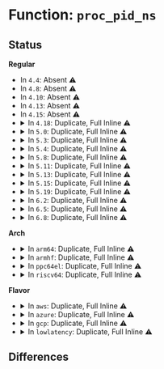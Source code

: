 # Function: <code>proc_pid_ns</code>

## Status
<b>Regular</b>
<ul>
<li>
In <code>4.4</code>: Absent ⚠️
</li>
<li>
In <code>4.8</code>: Absent ⚠️
</li>
<li>
In <code>4.10</code>: Absent ⚠️
</li>
<li>
In <code>4.13</code>: Absent ⚠️
</li>
<li>
In <code>4.15</code>: Absent ⚠️
</li>
<li>
<details>
<summary>In <code>4.18</code>: Duplicate, Full Inline ⚠️</summary>

**Collision:** Static Duplication

**Inline:** Full

**Transformation:** False

**Instances:**

```
In fs/proc/base.c (ffffffff8131f66e)
Location: include/linux/proc_fs.h:132
Inline: True
Inline callers:
  - fs/proc/base.c:proc_task_readdir
  - fs/proc/base.c:proc_pid_readdir
  - fs/proc/base.c:proc_timers_open
  - fs/proc/base.c:pid_getattr
  - fs/proc/base.c:sched_show
  - fs/proc/base.c:proc_single_show
  - fs/proc/base.c:proc_pid_permission
```
```
In fs/proc/array.c (ffffffff813210c5)
Location: include/linux/proc_fs.h:132
Inline: True
Inline callers:
  - fs/proc/array.c:children_seq_show
```
```
In fs/proc/self.c (ffffffff8132532b)
Location: include/linux/proc_fs.h:132
Inline: True
Inline callers:
  - fs/proc/self.c:proc_setup_self
  - fs/proc/self.c:proc_self_get_link
```
```
In fs/proc/thread_self.c (ffffffff8132551b)
Location: include/linux/proc_fs.h:132
Inline: True
Inline callers:
  - fs/proc/thread_self.c:proc_setup_thread_self
  - fs/proc/thread_self.c:proc_thread_self_get_link
```
```
In net/ipv6/ip6_flowlabel.c (ffffffff819997bd)
Location: include/linux/proc_fs.h:132
Inline: True
Inline callers:
  - net/ipv6/ip6_flowlabel.c:ip6fl_seq_start
```
</details>
</li>
<li>
<details>
<summary>In <code>5.0</code>: Duplicate, Full Inline ⚠️</summary>

**Collision:** Static Duplication

**Inline:** Full

**Transformation:** False

**Instances:**

```
In fs/proc/base.c (ffffffff8133679e)
Location: include/linux/proc_fs.h:132
Inline: True
Inline callers:
  - fs/proc/base.c:proc_task_readdir
  - fs/proc/base.c:proc_pid_readdir
  - fs/proc/base.c:proc_timers_open
  - fs/proc/base.c:pid_getattr
  - fs/proc/base.c:sched_show
  - fs/proc/base.c:proc_single_show
  - fs/proc/base.c:proc_pid_permission
```
```
In fs/proc/array.c (ffffffff813381d5)
Location: include/linux/proc_fs.h:132
Inline: True
Inline callers:
  - fs/proc/array.c:children_seq_show
```
```
In fs/proc/self.c (ffffffff8133c4cb)
Location: include/linux/proc_fs.h:132
Inline: True
Inline callers:
  - fs/proc/self.c:proc_setup_self
  - fs/proc/self.c:proc_self_get_link
```
```
In fs/proc/thread_self.c (ffffffff8133c6bb)
Location: include/linux/proc_fs.h:132
Inline: True
Inline callers:
  - fs/proc/thread_self.c:proc_setup_thread_self
  - fs/proc/thread_self.c:proc_thread_self_get_link
```
```
In net/ipv6/ip6_flowlabel.c (ffffffff819d010d)
Location: include/linux/proc_fs.h:132
Inline: True
Inline callers:
  - net/ipv6/ip6_flowlabel.c:ip6fl_seq_start
```
</details>
</li>
<li>
<details>
<summary>In <code>5.3</code>: Duplicate, Full Inline ⚠️</summary>

**Collision:** Static Duplication

**Inline:** Full

**Transformation:** False

**Instances:**

```
In kernel/fork.c (ffffffff81096855)
Location: include/linux/proc_fs.h:147
Inline: True
Inline callers:
  - kernel/fork.c:pidfd_show_fdinfo
```
```
In fs/proc/base.c (ffffffff8135e84e)
Location: include/linux/proc_fs.h:147
Inline: True
Inline callers:
  - fs/proc/base.c:proc_task_readdir
  - fs/proc/base.c:proc_pid_readdir
  - fs/proc/base.c:proc_timers_open
  - fs/proc/base.c:pid_getattr
  - fs/proc/base.c:sched_show
  - fs/proc/base.c:proc_single_show
  - fs/proc/base.c:proc_pid_permission
```
```
In fs/proc/array.c (ffffffff81360355)
Location: include/linux/proc_fs.h:147
Inline: True
Inline callers:
  - fs/proc/array.c:children_seq_show
```
```
In fs/proc/self.c (ffffffff8136472b)
Location: include/linux/proc_fs.h:147
Inline: True
Inline callers:
  - fs/proc/self.c:proc_setup_self
  - fs/proc/self.c:proc_self_get_link
```
```
In fs/proc/thread_self.c (ffffffff8136490b)
Location: include/linux/proc_fs.h:147
Inline: True
Inline callers:
  - fs/proc/thread_self.c:proc_setup_thread_self
  - fs/proc/thread_self.c:proc_thread_self_get_link
```
```
In net/ipv6/ip6_flowlabel.c (ffffffff81a3ee2d)
Location: include/linux/proc_fs.h:147
Inline: True
Inline callers:
  - net/ipv6/ip6_flowlabel.c:ip6fl_seq_start
```
</details>
</li>
<li>
<details>
<summary>In <code>5.4</code>: Duplicate, Full Inline ⚠️</summary>

**Collision:** Static Duplication

**Inline:** Full

**Transformation:** False

**Instances:**

```
In kernel/fork.c (ffffffff8109cf25)
Location: include/linux/proc_fs.h:147
Inline: True
Inline callers:
  - kernel/fork.c:pidfd_show_fdinfo
```
```
In fs/proc/base.c (ffffffff81376aae)
Location: include/linux/proc_fs.h:147
Inline: True
Inline callers:
  - fs/proc/base.c:proc_task_readdir
  - fs/proc/base.c:proc_pid_readdir
  - fs/proc/base.c:proc_timers_open
  - fs/proc/base.c:pid_getattr
  - fs/proc/base.c:sched_show
  - fs/proc/base.c:proc_single_show
  - fs/proc/base.c:proc_pid_permission
```
```
In fs/proc/array.c (ffffffff813785b5)
Location: include/linux/proc_fs.h:147
Inline: True
Inline callers:
  - fs/proc/array.c:children_seq_show
```
```
In fs/proc/self.c (ffffffff8137c9bb)
Location: include/linux/proc_fs.h:147
Inline: True
Inline callers:
  - fs/proc/self.c:proc_setup_self
  - fs/proc/self.c:proc_self_get_link
```
```
In fs/proc/thread_self.c (ffffffff8137cb9b)
Location: include/linux/proc_fs.h:147
Inline: True
Inline callers:
  - fs/proc/thread_self.c:proc_setup_thread_self
  - fs/proc/thread_self.c:proc_thread_self_get_link
```
```
In net/ipv6/ip6_flowlabel.c (ffffffff81a75a9d)
Location: include/linux/proc_fs.h:147
Inline: True
Inline callers:
  - net/ipv6/ip6_flowlabel.c:ip6fl_seq_start
```
</details>
</li>
<li>
<details>
<summary>In <code>5.8</code>: Duplicate, Full Inline ⚠️</summary>

**Collision:** Static Duplication

**Inline:** Full

**Transformation:** False

**Instances:**

```
In kernel/fork.c (ffffffff810a3b4a)
Location: include/linux/proc_fs.h:208
Inline: True
Inline callers:
  - kernel/fork.c:pidfd_show_fdinfo
```
```
In fs/locks.c (ffffffff81399d34)
Location: include/linux/proc_fs.h:208
Inline: True
Inline callers:
  - fs/locks.c:locks_show
  - fs/locks.c:lock_get_status
```
```
In fs/proc/base.c (ffffffff813bf766)
Location: include/linux/proc_fs.h:208
Inline: True
Inline callers:
  - fs/proc/base.c:proc_task_readdir
  - fs/proc/base.c:proc_pid_readdir
  - fs/proc/base.c:proc_timers_open
  - fs/proc/base.c:sched_show
  - fs/proc/base.c:proc_single_show
```
```
In fs/proc/array.c (ffffffff813c16a5)
Location: include/linux/proc_fs.h:208
Inline: True
Inline callers:
  - fs/proc/array.c:children_seq_show
```
```
In fs/proc/self.c (ffffffff813c6275)
Location: include/linux/proc_fs.h:208
Inline: True
Inline callers:
  - fs/proc/self.c:proc_self_get_link
```
```
In fs/proc/thread_self.c (ffffffff813c6435)
Location: include/linux/proc_fs.h:208
Inline: True
Inline callers:
  - fs/proc/thread_self.c:proc_thread_self_get_link
```
```
In security/tomoyo/realpath.c (ffffffff814e8c64)
Location: include/linux/proc_fs.h:208
Inline: True
Inline callers:
  - security/tomoyo/realpath.c:tomoyo_get_local_path
```
```
In net/ipv6/ip6_flowlabel.c (ffffffff81b70124)
Location: include/linux/proc_fs.h:208
Inline: True
Inline callers:
  - net/ipv6/ip6_flowlabel.c:ip6fl_seq_start
```
</details>
</li>
<li>
<details>
<summary>In <code>5.11</code>: Duplicate, Full Inline ⚠️</summary>

**Collision:** Static Duplication

**Inline:** Full

**Transformation:** False

**Instances:**

```
In kernel/fork.c (ffffffff8109f29a)
Location: include/linux/proc_fs.h:216
Inline: True
Inline callers:
  - kernel/fork.c:pidfd_show_fdinfo
```
```
In fs/locks.c (ffffffff813ab824)
Location: include/linux/proc_fs.h:216
Inline: True
Inline callers:
  - fs/locks.c:locks_show
  - fs/locks.c:lock_get_status
```
```
In fs/proc/base.c (ffffffff813d15e6)
Location: include/linux/proc_fs.h:216
Inline: True
Inline callers:
  - fs/proc/base.c:proc_task_readdir
  - fs/proc/base.c:proc_pid_readdir
  - fs/proc/base.c:proc_timers_open
  - fs/proc/base.c:sched_show
  - fs/proc/base.c:proc_single_show
```
```
In fs/proc/array.c (ffffffff813d359e)
Location: include/linux/proc_fs.h:216
Inline: True
Inline callers:
  - fs/proc/array.c:children_seq_show
```
```
In fs/proc/self.c (ffffffff813d8215)
Location: include/linux/proc_fs.h:216
Inline: True
Inline callers:
  - fs/proc/self.c:proc_self_get_link
```
```
In fs/proc/thread_self.c (ffffffff813d83e5)
Location: include/linux/proc_fs.h:216
Inline: True
Inline callers:
  - fs/proc/thread_self.c:proc_thread_self_get_link
```
```
In security/tomoyo/realpath.c (ffffffff81505fa4)
Location: include/linux/proc_fs.h:216
Inline: True
Inline callers:
  - security/tomoyo/realpath.c:tomoyo_get_local_path
```
```
In net/ipv6/ip6_flowlabel.c (ffffffff81b7ec54)
Location: include/linux/proc_fs.h:216
Inline: True
Inline callers:
  - net/ipv6/ip6_flowlabel.c:ip6fl_seq_start
```
</details>
</li>
<li>
<details>
<summary>In <code>5.13</code>: Duplicate, Full Inline ⚠️</summary>

**Collision:** Static Duplication

**Inline:** Full

**Transformation:** False

**Instances:**

```
In kernel/fork.c (ffffffff810a016a)
Location: include/linux/proc_fs.h:217
Inline: True
Inline callers:
  - kernel/fork.c:pidfd_show_fdinfo
```
```
In fs/locks.c (ffffffff813b2d0f)
Location: include/linux/proc_fs.h:217
Inline: True
Inline callers:
  - fs/locks.c:locks_show
  - fs/locks.c:lock_get_status
```
```
In fs/proc/base.c (ffffffff813d84e5)
Location: include/linux/proc_fs.h:217
Inline: True
Inline callers:
  - fs/proc/base.c:proc_task_readdir
  - fs/proc/base.c:proc_pid_readdir
  - fs/proc/base.c:proc_timers_open
  - fs/proc/base.c:sched_show
  - fs/proc/base.c:proc_single_show
```
```
In fs/proc/array.c (ffffffff813da3ce)
Location: include/linux/proc_fs.h:217
Inline: True
Inline callers:
  - fs/proc/array.c:children_seq_show
```
```
In fs/proc/self.c (ffffffff813df0c5)
Location: include/linux/proc_fs.h:217
Inline: True
Inline callers:
  - fs/proc/self.c:proc_self_get_link
```
```
In fs/proc/thread_self.c (ffffffff813df285)
Location: include/linux/proc_fs.h:217
Inline: True
Inline callers:
  - fs/proc/thread_self.c:proc_thread_self_get_link
```
```
In security/tomoyo/realpath.c (ffffffff8150cae5)
Location: include/linux/proc_fs.h:217
Inline: True
Inline callers:
  - security/tomoyo/realpath.c:tomoyo_get_local_path
```
```
In net/ipv6/ip6_flowlabel.c (ffffffff81b6d854)
Location: include/linux/proc_fs.h:217
Inline: True
Inline callers:
  - net/ipv6/ip6_flowlabel.c:ip6fl_seq_start
```
</details>
</li>
<li>
<details>
<summary>In <code>5.15</code>: Duplicate, Full Inline ⚠️</summary>

**Collision:** Static Duplication

**Inline:** Full

**Transformation:** False

**Instances:**

```
In kernel/fork.c (ffffffff810b157a)
Location: include/linux/proc_fs.h:217
Inline: True
Inline callers:
  - kernel/fork.c:pidfd_show_fdinfo
```
```
In fs/locks.c (ffffffff814029ff)
Location: include/linux/proc_fs.h:217
Inline: True
Inline callers:
  - fs/locks.c:locks_show
  - fs/locks.c:lock_get_status
```
```
In fs/proc/base.c (ffffffff81429c15)
Location: include/linux/proc_fs.h:217
Inline: True
Inline callers:
  - fs/proc/base.c:proc_task_readdir
  - fs/proc/base.c:proc_pid_readdir
  - fs/proc/base.c:proc_timers_open
  - fs/proc/base.c:sched_show
  - fs/proc/base.c:proc_single_show
```
```
In fs/proc/array.c (ffffffff8142bafe)
Location: include/linux/proc_fs.h:217
Inline: True
Inline callers:
  - fs/proc/array.c:children_seq_show
```
```
In fs/proc/self.c (ffffffff81430a75)
Location: include/linux/proc_fs.h:217
Inline: True
Inline callers:
  - fs/proc/self.c:proc_self_get_link
```
```
In fs/proc/thread_self.c (ffffffff81430c35)
Location: include/linux/proc_fs.h:217
Inline: True
Inline callers:
  - fs/proc/thread_self.c:proc_thread_self_get_link
```
```
In security/tomoyo/realpath.c (ffffffff8156a615)
Location: include/linux/proc_fs.h:217
Inline: True
Inline callers:
  - security/tomoyo/realpath.c:tomoyo_get_local_path
```
```
In net/ipv6/ip6_flowlabel.c (ffffffff81c356de)
Location: include/linux/proc_fs.h:217
Inline: True
Inline callers:
  - net/ipv6/ip6_flowlabel.c:ip6fl_seq_start
```
</details>
</li>
<li>
<details>
<summary>In <code>5.19</code>: Duplicate, Full Inline ⚠️</summary>

**Collision:** Static Duplication

**Inline:** Full

**Transformation:** False

**Instances:**

```
In kernel/fork.c (ffffffff810c7889)
Location: include/linux/proc_fs.h:234
Inline: True
Inline callers:
  - kernel/fork.c:pidfd_show_fdinfo
```
```
In fs/locks.c (ffffffff8147744f)
Location: include/linux/proc_fs.h:234
Inline: True
Inline callers:
  - fs/locks.c:locks_show
  - fs/locks.c:lock_get_status
```
```
In fs/proc/base.c (ffffffff814a3086)
Location: include/linux/proc_fs.h:234
Inline: True
Inline callers:
  - fs/proc/base.c:proc_task_readdir
  - fs/proc/base.c:proc_pid_readdir
  - fs/proc/base.c:proc_timers_open
  - fs/proc/base.c:sched_show
  - fs/proc/base.c:proc_single_show
```
```
In fs/proc/array.c (ffffffff814a52cd)
Location: include/linux/proc_fs.h:234
Inline: True
Inline callers:
  - fs/proc/array.c:children_seq_show
```
```
In fs/proc/self.c (ffffffff814aa7b5)
Location: include/linux/proc_fs.h:234
Inline: True
Inline callers:
  - fs/proc/self.c:proc_self_get_link
```
```
In fs/proc/thread_self.c (ffffffff814aa985)
Location: include/linux/proc_fs.h:234
Inline: True
Inline callers:
  - fs/proc/thread_self.c:proc_thread_self_get_link
```
```
In security/tomoyo/realpath.c (ffffffff816065d0)
Location: include/linux/proc_fs.h:234
Inline: True
Inline callers:
  - security/tomoyo/realpath.c:tomoyo_get_local_path
```
```
In net/ipv6/ip6_flowlabel.c (ffffffff81dd310e)
Location: include/linux/proc_fs.h:234
Inline: True
Inline callers:
  - net/ipv6/ip6_flowlabel.c:ip6fl_seq_start
```
</details>
</li>
<li>
<details>
<summary>In <code>6.2</code>: Duplicate, Full Inline ⚠️</summary>

**Collision:** Static Duplication

**Inline:** Full

**Transformation:** False

**Instances:**

```
In kernel/fork.c (ffffffff810e43f9)
Location: include/linux/proc_fs.h:236
Inline: True
Inline callers:
  - kernel/fork.c:pidfd_show_fdinfo
```
```
In fs/locks.c (ffffffff81509c6f)
Location: include/linux/proc_fs.h:236
Inline: True
Inline callers:
  - fs/locks.c:locks_show
  - fs/locks.c:lock_get_status
```
```
In fs/proc/base.c (ffffffff81538306)
Location: include/linux/proc_fs.h:236
Inline: True
Inline callers:
  - fs/proc/base.c:proc_task_readdir
  - fs/proc/base.c:proc_pid_readdir
  - fs/proc/base.c:proc_timers_open
  - fs/proc/base.c:sched_show
  - fs/proc/base.c:proc_single_show
```
```
In fs/proc/array.c (ffffffff8153a85d)
Location: include/linux/proc_fs.h:236
Inline: True
Inline callers:
  - fs/proc/array.c:children_seq_show
```
```
In fs/proc/self.c (ffffffff81540415)
Location: include/linux/proc_fs.h:236
Inline: True
Inline callers:
  - fs/proc/self.c:proc_self_get_link
```
```
In fs/proc/thread_self.c (ffffffff81540615)
Location: include/linux/proc_fs.h:236
Inline: True
Inline callers:
  - fs/proc/thread_self.c:proc_thread_self_get_link
```
```
In security/tomoyo/realpath.c (ffffffff816b7a40)
Location: include/linux/proc_fs.h:236
Inline: True
Inline callers:
  - security/tomoyo/realpath.c:tomoyo_get_local_path
```
```
In net/ipv6/ip6_flowlabel.c (ffffffff81fa469e)
Location: include/linux/proc_fs.h:236
Inline: True
Inline callers:
  - net/ipv6/ip6_flowlabel.c:ip6fl_seq_start
```
</details>
</li>
<li>
<details>
<summary>In <code>6.5</code>: Duplicate, Full Inline ⚠️</summary>

**Collision:** Static Duplication

**Inline:** Full

**Transformation:** False

**Instances:**

```
In kernel/fork.c (ffffffff810efa89)
Location: include/linux/proc_fs.h:238
Inline: True
Inline callers:
  - kernel/fork.c:pidfd_show_fdinfo
```
```
In fs/locks.c (ffffffff815413df)
Location: include/linux/proc_fs.h:238
Inline: True
Inline callers:
  - fs/locks.c:locks_show
  - fs/locks.c:lock_get_status
```
```
In fs/proc/base.c (ffffffff81570549)
Location: include/linux/proc_fs.h:238
Inline: True
Inline callers:
  - fs/proc/base.c:proc_task_readdir
  - fs/proc/base.c:proc_pid_readdir
  - fs/proc/base.c:proc_timers_open
  - fs/proc/base.c:sched_show
  - fs/proc/base.c:proc_single_show
```
```
In fs/proc/array.c (ffffffff81572b3d)
Location: include/linux/proc_fs.h:238
Inline: True
Inline callers:
  - fs/proc/array.c:children_seq_show
```
```
In fs/proc/self.c (ffffffff815787d5)
Location: include/linux/proc_fs.h:238
Inline: True
Inline callers:
  - fs/proc/self.c:proc_self_get_link
```
```
In fs/proc/thread_self.c (ffffffff815789d5)
Location: include/linux/proc_fs.h:238
Inline: True
Inline callers:
  - fs/proc/thread_self.c:proc_thread_self_get_link
```
```
In security/tomoyo/realpath.c (ffffffff816f0410)
Location: include/linux/proc_fs.h:238
Inline: True
Inline callers:
  - security/tomoyo/realpath.c:tomoyo_get_local_path
```
```
In net/ipv6/ip6_flowlabel.c (ffffffff82004f54)
Location: include/linux/proc_fs.h:238
Inline: True
Inline callers:
  - net/ipv6/ip6_flowlabel.c:ip6fl_seq_start
```
</details>
</li>
<li>
<details>
<summary>In <code>6.8</code>: Duplicate, Full Inline ⚠️</summary>

**Collision:** Static Duplication

**Inline:** Full

**Transformation:** False

**Instances:**

```
In kernel/fork.c (ffffffff810f8e99)
Location: include/linux/proc_fs.h:240
Inline: True
Inline callers:
  - kernel/fork.c:pidfd_show_fdinfo
```
```
In fs/locks.c (ffffffff815768bf)
Location: include/linux/proc_fs.h:240
Inline: True
Inline callers:
  - fs/locks.c:locks_show
  - fs/locks.c:lock_get_status
```
```
In fs/proc/base.c (ffffffff815a8ee8)
Location: include/linux/proc_fs.h:240
Inline: True
Inline callers:
  - fs/proc/base.c:proc_task_readdir
  - fs/proc/base.c:proc_pid_readdir
  - fs/proc/base.c:proc_timers_open
  - fs/proc/base.c:sched_show
  - fs/proc/base.c:proc_single_show
```
```
In fs/proc/array.c (ffffffff815ab4ed)
Location: include/linux/proc_fs.h:240
Inline: True
Inline callers:
  - fs/proc/array.c:children_seq_show
```
```
In fs/proc/self.c (ffffffff815b0f05)
Location: include/linux/proc_fs.h:240
Inline: True
Inline callers:
  - fs/proc/self.c:proc_self_get_link
```
```
In fs/proc/thread_self.c (ffffffff815b1155)
Location: include/linux/proc_fs.h:240
Inline: True
Inline callers:
  - fs/proc/thread_self.c:proc_thread_self_get_link
```
```
In security/tomoyo/realpath.c (ffffffff8172d1e0)
Location: include/linux/proc_fs.h:240
Inline: True
Inline callers:
  - security/tomoyo/realpath.c:tomoyo_get_local_path
```
```
In net/ipv6/ip6_flowlabel.c (ffffffff820d3d24)
Location: include/linux/proc_fs.h:240
Inline: True
Inline callers:
  - net/ipv6/ip6_flowlabel.c:ip6fl_seq_start
```
</details>
</li>
</ul>
<b>Arch</b>
<ul>
<li>
<details>
<summary>In <code>arm64</code>: Duplicate, Full Inline ⚠️</summary>

**Collision:** Static Duplication

**Inline:** Full

**Transformation:** False

**Instances:**

```
In kernel/fork.c (ffff8000100f11fc)
Location: include/linux/proc_fs.h:147
Inline: True
Inline callers:
  - kernel/fork.c:pidfd_show_fdinfo
```
```
In fs/proc/base.c (ffff800010442118)
Location: include/linux/proc_fs.h:147
Inline: True
Inline callers:
  - fs/proc/base.c:proc_task_readdir
  - fs/proc/base.c:proc_pid_readdir
  - fs/proc/base.c:proc_timers_open
  - fs/proc/base.c:pid_getattr
  - fs/proc/base.c:sched_show
  - fs/proc/base.c:proc_single_show
  - fs/proc/base.c:proc_pid_permission
```
```
In fs/proc/array.c (ffff80001044495c)
Location: include/linux/proc_fs.h:147
Inline: True
Inline callers:
  - fs/proc/array.c:children_seq_show
```
```
In fs/proc/self.c (ffff800010449328)
Location: include/linux/proc_fs.h:147
Inline: True
Inline callers:
  - fs/proc/self.c:proc_setup_self
  - fs/proc/self.c:proc_self_get_link
```
```
In fs/proc/thread_self.c (ffff8000104494fc)
Location: include/linux/proc_fs.h:147
Inline: True
Inline callers:
  - fs/proc/thread_self.c:proc_setup_thread_self
  - fs/proc/thread_self.c:proc_thread_self_get_link
```
```
In net/ipv6/ip6_flowlabel.c (ffff800010d3e440)
Location: include/linux/proc_fs.h:147
Inline: True
Inline callers:
  - net/ipv6/ip6_flowlabel.c:ip6fl_seq_start
```
</details>
</li>
<li>
<details>
<summary>In <code>armhf</code>: Duplicate, Full Inline ⚠️</summary>

**Collision:** Static Duplication

**Inline:** Full

**Transformation:** False

**Instances:**

```
In kernel/fork.c (c0350678)
Location: include/linux/proc_fs.h:147
Inline: True
Inline callers:
  - kernel/fork.c:pidfd_show_fdinfo
```
```
In fs/proc/base.c (c0607924)
Location: include/linux/proc_fs.h:147
Inline: True
Inline callers:
  - fs/proc/base.c:proc_task_readdir
  - fs/proc/base.c:proc_pid_readdir
  - fs/proc/base.c:proc_timers_open
  - fs/proc/base.c:pid_getattr
  - fs/proc/base.c:sched_show
  - fs/proc/base.c:proc_single_show
  - fs/proc/base.c:proc_pid_permission
```
```
In fs/proc/array.c (c060984c)
Location: include/linux/proc_fs.h:147
Inline: True
Inline callers:
  - fs/proc/array.c:children_seq_show
```
```
In fs/proc/self.c (c060e3f8)
Location: include/linux/proc_fs.h:147
Inline: True
Inline callers:
  - fs/proc/self.c:proc_setup_self
  - fs/proc/self.c:proc_self_get_link
```
```
In fs/proc/thread_self.c (c060e614)
Location: include/linux/proc_fs.h:147
Inline: True
Inline callers:
  - fs/proc/thread_self.c:proc_setup_thread_self
  - fs/proc/thread_self.c:proc_thread_self_get_link
```
```
In net/ipv6/ip6_flowlabel.c (c0e41814)
Location: include/linux/proc_fs.h:147
Inline: True
Inline callers:
  - net/ipv6/ip6_flowlabel.c:ip6fl_seq_start
```
</details>
</li>
<li>
<details>
<summary>In <code>ppc64el</code>: Duplicate, Full Inline ⚠️</summary>

**Collision:** Static Duplication

**Inline:** Full

**Transformation:** False

**Instances:**

```
In kernel/fork.c (c000000000136d70)
Location: include/linux/proc_fs.h:147
Inline: True
Inline callers:
  - kernel/fork.c:pidfd_show_fdinfo
```
```
In fs/proc/base.c (c000000000557670)
Location: include/linux/proc_fs.h:147
Inline: True
Inline callers:
  - fs/proc/base.c:proc_task_readdir
  - fs/proc/base.c:proc_pid_readdir
  - fs/proc/base.c:proc_timers_open
  - fs/proc/base.c:pid_getattr
  - fs/proc/base.c:sched_show
  - fs/proc/base.c:proc_single_show
  - fs/proc/base.c:proc_pid_permission
```
```
In fs/proc/array.c (c00000000055a010)
Location: include/linux/proc_fs.h:147
Inline: True
Inline callers:
  - fs/proc/array.c:children_seq_show
```
```
In fs/proc/self.c (c00000000055fe28)
Location: include/linux/proc_fs.h:147
Inline: True
Inline callers:
  - fs/proc/self.c:proc_setup_self
  - fs/proc/self.c:proc_self_get_link
```
```
In fs/proc/thread_self.c (c0000000005600d8)
Location: include/linux/proc_fs.h:147
Inline: True
Inline callers:
  - fs/proc/thread_self.c:proc_setup_thread_self
  - fs/proc/thread_self.c:proc_thread_self_get_link
```
```
In net/ipv6/ip6_flowlabel.c (c000000000e72ca4)
Location: include/linux/proc_fs.h:147
Inline: True
Inline callers:
  - net/ipv6/ip6_flowlabel.c:ip6fl_seq_start
```
</details>
</li>
<li>
<details>
<summary>In <code>riscv64</code>: Duplicate, Full Inline ⚠️</summary>

**Collision:** Static Duplication

**Inline:** Full

**Transformation:** False

**Instances:**

```
In kernel/fork.c (ffffffe0000be8fe)
Location: include/linux/proc_fs.h:147
Inline: True
Inline callers:
  - kernel/fork.c:pidfd_show_fdinfo
```
```
In fs/proc/base.c (ffffffe0002d8e1c)
Location: include/linux/proc_fs.h:147
Inline: True
Inline callers:
  - fs/proc/base.c:proc_task_readdir
  - fs/proc/base.c:proc_pid_readdir
  - fs/proc/base.c:proc_timers_open
  - fs/proc/base.c:pid_getattr
  - fs/proc/base.c:sched_show
  - fs/proc/base.c:proc_single_show
  - fs/proc/base.c:proc_pid_permission
```
```
In fs/proc/array.c (ffffffe0002daa18)
Location: include/linux/proc_fs.h:147
Inline: True
Inline callers:
  - fs/proc/array.c:children_seq_show
```
```
In fs/proc/self.c (ffffffe0002decc8)
Location: include/linux/proc_fs.h:147
Inline: True
Inline callers:
  - fs/proc/self.c:proc_setup_self
  - fs/proc/self.c:proc_self_get_link
```
```
In fs/proc/thread_self.c (ffffffe0002dee76)
Location: include/linux/proc_fs.h:147
Inline: True
Inline callers:
  - fs/proc/thread_self.c:proc_setup_thread_self
  - fs/proc/thread_self.c:proc_thread_self_get_link
```
```
In net/ipv6/ip6_flowlabel.c (ffffffe00087aa8a)
Location: include/linux/proc_fs.h:147
Inline: True
Inline callers:
  - net/ipv6/ip6_flowlabel.c:ip6fl_seq_start
```
</details>
</li>
</ul>
<b>Flavor</b>
<ul>
<li>
<details>
<summary>In <code>aws</code>: Duplicate, Full Inline ⚠️</summary>

**Collision:** Static Duplication

**Inline:** Full

**Transformation:** False

**Instances:**

```
In kernel/fork.c (ffffffff81096845)
Location: include/linux/proc_fs.h:147
Inline: True
Inline callers:
  - kernel/fork.c:pidfd_show_fdinfo
```
```
In fs/proc/base.c (ffffffff8136f08e)
Location: include/linux/proc_fs.h:147
Inline: True
Inline callers:
  - fs/proc/base.c:proc_task_readdir
  - fs/proc/base.c:proc_pid_readdir
  - fs/proc/base.c:proc_timers_open
  - fs/proc/base.c:pid_getattr
  - fs/proc/base.c:sched_show
  - fs/proc/base.c:proc_single_show
  - fs/proc/base.c:proc_pid_permission
```
```
In fs/proc/array.c (ffffffff81370b95)
Location: include/linux/proc_fs.h:147
Inline: True
Inline callers:
  - fs/proc/array.c:children_seq_show
```
```
In fs/proc/self.c (ffffffff81374f9b)
Location: include/linux/proc_fs.h:147
Inline: True
Inline callers:
  - fs/proc/self.c:proc_setup_self
  - fs/proc/self.c:proc_self_get_link
```
```
In fs/proc/thread_self.c (ffffffff8137517b)
Location: include/linux/proc_fs.h:147
Inline: True
Inline callers:
  - fs/proc/thread_self.c:proc_setup_thread_self
  - fs/proc/thread_self.c:proc_thread_self_get_link
```
```
In net/ipv6/ip6_flowlabel.c (ffffffff81a1512d)
Location: include/linux/proc_fs.h:147
Inline: True
Inline callers:
  - net/ipv6/ip6_flowlabel.c:ip6fl_seq_start
```
</details>
</li>
<li>
<details>
<summary>In <code>azure</code>: Duplicate, Full Inline ⚠️</summary>

**Collision:** Static Duplication

**Inline:** Full

**Transformation:** False

**Instances:**

```
In kernel/fork.c (ffffffff810852c5)
Location: include/linux/proc_fs.h:147
Inline: True
Inline callers:
  - kernel/fork.c:pidfd_show_fdinfo
```
```
In fs/proc/base.c (ffffffff8135fb1e)
Location: include/linux/proc_fs.h:147
Inline: True
Inline callers:
  - fs/proc/base.c:proc_task_readdir
  - fs/proc/base.c:proc_pid_readdir
  - fs/proc/base.c:proc_timers_open
  - fs/proc/base.c:pid_getattr
  - fs/proc/base.c:sched_show
  - fs/proc/base.c:proc_single_show
  - fs/proc/base.c:proc_pid_permission
```
```
In fs/proc/array.c (ffffffff81361625)
Location: include/linux/proc_fs.h:147
Inline: True
Inline callers:
  - fs/proc/array.c:children_seq_show
```
```
In fs/proc/self.c (ffffffff81365a6b)
Location: include/linux/proc_fs.h:147
Inline: True
Inline callers:
  - fs/proc/self.c:proc_setup_self
  - fs/proc/self.c:proc_self_get_link
```
```
In fs/proc/thread_self.c (ffffffff81365c4b)
Location: include/linux/proc_fs.h:147
Inline: True
Inline callers:
  - fs/proc/thread_self.c:proc_setup_thread_self
  - fs/proc/thread_self.c:proc_thread_self_get_link
```
```
In net/ipv6/ip6_flowlabel.c (ffffffff819d1eed)
Location: include/linux/proc_fs.h:147
Inline: True
Inline callers:
  - net/ipv6/ip6_flowlabel.c:ip6fl_seq_start
```
</details>
</li>
<li>
<details>
<summary>In <code>gcp</code>: Duplicate, Full Inline ⚠️</summary>

**Collision:** Static Duplication

**Inline:** Full

**Transformation:** False

**Instances:**

```
In kernel/fork.c (ffffffff810967f5)
Location: include/linux/proc_fs.h:147
Inline: True
Inline callers:
  - kernel/fork.c:pidfd_show_fdinfo
```
```
In fs/proc/base.c (ffffffff8136cb5e)
Location: include/linux/proc_fs.h:147
Inline: True
Inline callers:
  - fs/proc/base.c:proc_task_readdir
  - fs/proc/base.c:proc_pid_readdir
  - fs/proc/base.c:proc_timers_open
  - fs/proc/base.c:pid_getattr
  - fs/proc/base.c:sched_show
  - fs/proc/base.c:proc_single_show
  - fs/proc/base.c:proc_pid_permission
```
```
In fs/proc/array.c (ffffffff8136e665)
Location: include/linux/proc_fs.h:147
Inline: True
Inline callers:
  - fs/proc/array.c:children_seq_show
```
```
In fs/proc/self.c (ffffffff81372a6b)
Location: include/linux/proc_fs.h:147
Inline: True
Inline callers:
  - fs/proc/self.c:proc_setup_self
  - fs/proc/self.c:proc_self_get_link
```
```
In fs/proc/thread_self.c (ffffffff81372c4b)
Location: include/linux/proc_fs.h:147
Inline: True
Inline callers:
  - fs/proc/thread_self.c:proc_setup_thread_self
  - fs/proc/thread_self.c:proc_thread_self_get_link
```
```
In net/ipv6/ip6_flowlabel.c (ffffffff81a7fbad)
Location: include/linux/proc_fs.h:147
Inline: True
Inline callers:
  - net/ipv6/ip6_flowlabel.c:ip6fl_seq_start
```
</details>
</li>
<li>
<details>
<summary>In <code>lowlatency</code>: Duplicate, Full Inline ⚠️</summary>

**Collision:** Static Duplication

**Inline:** Full

**Transformation:** False

**Instances:**

```
In kernel/fork.c (ffffffff8109e685)
Location: include/linux/proc_fs.h:147
Inline: True
Inline callers:
  - kernel/fork.c:pidfd_show_fdinfo
```
```
In fs/proc/base.c (ffffffff8138043f)
Location: include/linux/proc_fs.h:147
Inline: True
Inline callers:
  - fs/proc/base.c:proc_task_readdir
  - fs/proc/base.c:proc_pid_readdir
  - fs/proc/base.c:proc_timers_open
  - fs/proc/base.c:pid_getattr
  - fs/proc/base.c:sched_show
  - fs/proc/base.c:proc_single_show
  - fs/proc/base.c:proc_pid_permission
```
```
In fs/proc/array.c (ffffffff81381fb5)
Location: include/linux/proc_fs.h:147
Inline: True
Inline callers:
  - fs/proc/array.c:children_seq_show
```
```
In fs/proc/self.c (ffffffff8138644b)
Location: include/linux/proc_fs.h:147
Inline: True
Inline callers:
  - fs/proc/self.c:proc_setup_self
  - fs/proc/self.c:proc_self_get_link
```
```
In fs/proc/thread_self.c (ffffffff8138662b)
Location: include/linux/proc_fs.h:147
Inline: True
Inline callers:
  - fs/proc/thread_self.c:proc_setup_thread_self
  - fs/proc/thread_self.c:proc_thread_self_get_link
```
```
In net/ipv6/ip6_flowlabel.c (ffffffff81a8c46d)
Location: include/linux/proc_fs.h:147
Inline: True
Inline callers:
  - net/ipv6/ip6_flowlabel.c:ip6fl_seq_start
```
</details>
</li>
</ul>

## Differences
